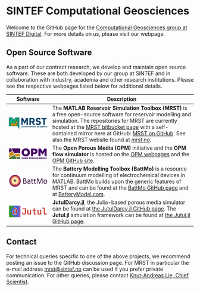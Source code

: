 # SINTEF Computational Geosciences

Welcome to the GitHub page for the [Computational Geosciences group at SINTEF Digital](https://www.sintef.no/en/digital/departments-new/applied-mathematics/computational-geoscience/). For more details on us, please visit our webpage.

## Open Source Software
As a part of our contract research, we develop and maintain open source software. These are both developed by our group at SINTEF and in collaboration with industry, academia and other research institutions. Please see the respective webpages listed below for additional details.

| Software | Description |
|------|-------------|
| ![BattMo](profile/img/mrst.png) |   The **MATLAB Reservoir Simulation Toolbox (MRST)** is a free open-source software for reservoir modelling and simulation. The repositories for MRST are currently hosted at the [MRST bitbucket page](https://www.bitbucket.org/mrst/) with a self-contained mirror here at GitHub: [MRST on GitHub](https://www.github.com/sintef-comg/mrst). See also the MRST website found at [mrst.no](https://www.mrst.no). |
| ![BattMo](profile/img/opm.png) | The **Open Porous Media (OPM)** initiative and the **OPM flow simulator** is hosted on the [OPM webpages](https://www.opm-project.org) and the [OPM GitHub site](https://github.com/opm). |
| ![BattMo](profile/img/battmo.png) | The **Battery Modelling Toolbox (BattMo)** is a resource for continuum modelling of electrochemical devices in MATLAB. BattMo builds upon the generic features of MRST and can be found at the [BattMo GitHub page](https://github.com/BattMoTeam/BattMo) and at [BatteryModel.com](https://BatteryModel.com). |
| ![JutulDarcy](profile/img/jutul.png) | **JutulDarcy.jl**, the Julia-based porous media simulator can be found at [the JutulDarcy.jl GitHub page](https://github.com/sintefmath/JutulDarcy.jl). The **Jutul.jl** simulation framework can be found at [the Jutul.jl GitHub page](https://github.com/sintefmath/Jutul.jl).|

## Contact
For technical queries specific to one of the above projects, we recommend posting an issue to the GitHub discussion page. For MRST in particular the e-mail address [mrst@sintef.no](mailto:mrst@sintef.no) can be used if you prefer private communication. For other queries, please contact [Knut-Andreas Lie, Chief Scientist](mailto:Knut-Andreas.Lie@sintef.no).
